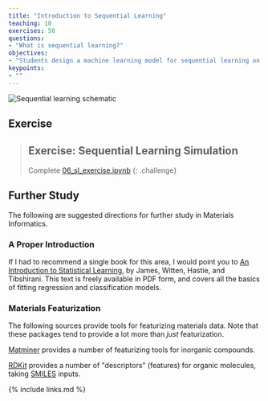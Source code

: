 ```yaml
---
title: "Introduction to Sequential Learning"
teaching: 10
exercises: 50
questions:
- "What is sequential learning?"
objectives:
- "Students design a machine learning model for sequential learning on materials science data."
keypoints:
- ""
---
```


![Sequential learning schematic](../../fig/sequential-learning.png)

## Exercise
<!-- -------------------------------------------------- -->

> ## Exercise: Sequential Learning Simulation
>
> Complete [06_sl_exercise.ipynb](../files/exercises/06_sl_exercise.ipynb)
{: .challenge}

## Further Study
<!-- -------------------------------------------------- -->

The following are suggested directions for further study in Materials Informatics.

### A Proper Introduction
<!-- ------------------------- -->

If I had to recommend a single book for this area, I would point you to [An
Introduction to Statistical
Learning](http://faculty.marshall.usc.edu/gareth-james/ISL/), by James, Witten,
Hastie, and Tibshirani. This text is freely available in PDF form, and covers
all the basics of fitting regression and classification models.

### Materials Featurization
<!-- ------------------------- -->

The following sources provide tools for featurizing materials data. Note that
these packages tend to provide a lot more than _just_ featurization.

[Matminer](https://hackingmaterials.lbl.gov/matminer/) provides a number of
featurizing tools for inorganic compounds.

[RDKit](https://www.rdkit.org/docs/GettingStartedInPython.html#descriptor-calculation)
provides a number of "descriptors" (features) for organic molecules, taking
[SMILES](https://en.wikipedia.org/wiki/Simplified_molecular-input_line-entry_system)
inputs.

{% include links.md %}
